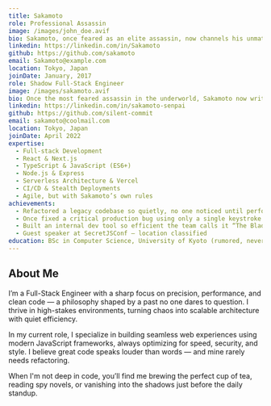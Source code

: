 ```yaml
---
title: Sakamoto
role: Professional Assassin
image: /images/john_doe.avif
bio: Sakamoto, once feared as an elite assassin, now channels his unmatched precision and genius into the world of code. A master of both frontend and backend "combat," he builds flawless applications without breaking a sweat. Whether it's debugging at lightning speed or architecting systems with strategic brilliance, Sakamoto does it all... effortlessly. Even his pull requests are silent but deadly.
linkedin: https://linkedin.com/in/Sakamoto
github: https://github.com/sakamoto
email: Sakamoto@example.com
location: Tokyo, Japan
joinDate: January, 2017
role: Shadow Full-Stack Engineer
image: /images/sakamoto.avif
bio: Once the most feared assassin in the underworld, Sakamoto now writes code with the same precision he once used to eliminate targets. Calm, composed, and unstoppable, he builds scalable systems with zero bugs — or so the legend goes.
linkedin: https://linkedin.com/in/sakamoto-senpai
github: https://github.com/silent-commit
email: sakamoto@coolmail.com
location: Tokyo, Japan
joinDate: April 2022
expertise:
  - Full-stack Development
  - React & Next.js
  - TypeScript & JavaScript (ES6+)
  - Node.js & Express
  - Serverless Architecture & Vercel
  - CI/CD & Stealth Deployments
  - Agile, but with Sakamoto’s own rules
achievements:
  - Refactored a legacy codebase so quietly, no one noticed until performance doubled
  - Once fixed a critical production bug using only a single keystroke
  - Built an internal dev tool so efficient the team calls it “The Blade”
  - Guest speaker at SecretJSConf — location classified
education: BSc in Computer Science, University of Kyoto (rumored, never confirmed)
---
```


## About Me

I’m a Full-Stack Engineer with a sharp focus on precision, performance, and clean code — a philosophy shaped by a past no one dares to question. I thrive in high-stakes environments, turning chaos into scalable architecture with quiet efficiency.

In my current role, I specialize in building seamless web experiences using modern JavaScript frameworks, always optimizing for speed, security, and style. I believe great code speaks louder than words — and mine rarely needs refactoring.

When I'm not deep in code, you’ll find me brewing the perfect cup of tea, reading spy novels, or vanishing into the shadows just before the daily standup.







